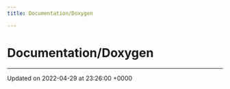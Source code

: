 ```yaml
---
title: Documentation/Doxygen

---
```


# Documentation/Doxygen








-------------------------------

Updated on 2022-04-29 at 23:26:00 +0000
